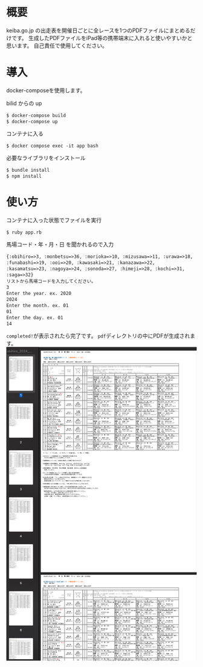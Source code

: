 # 概要
keiba.go.jp の出走表を開催日ごとに全レースを1つのPDFファイルにまとめるだけです。
生成したPDFファイルをiPad等の携帯端末に入れると使いやすいかと思います。
自己責任で使用してください。

# 導入
docker-composeを使用します。

bilid からの up
```
$ docker-compose build
$ docker-compose up
```

コンテナに入る
```
$ docker compose exec -it app bash
```
必要なライブラリをインストール
```
$ bundle install
$ npm install
```

# 使い方
コンテナに入った状態でファイルを実行
```
$ ruby app.rb
```

馬場コード・年・月・日 を聞かれるので入力
```
{:obihiro=>3, :monbetsu=>36, :morioka=>10, :mizusawa=>11, :urawa=>18, :funabashi=>19, :ooi=>20, :kawasaki=>21, :kanazawa=>22, :kasamatsu=>23, :nagoya=>24, :sonoda=>27, :himeji=>28, :kochi=>31, :saga=>32}
リストから馬場コードを入力してください。
3
Enter the year. ex. 2020
2024
Enter the month. ex. 01
01
Enter the day. ex. 01
14
```
`completed!`が表示されたら完了です。
`pdf`ディレクトリの中にPDFが生成されます。
![sample](pdf_sample.png)
